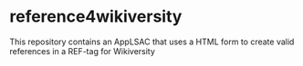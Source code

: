 # reference4wikiversity
This repository contains an AppLSAC that uses a HTML form to create valid references in a REF-tag for Wikiversity
